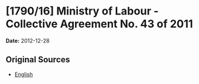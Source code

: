 # [1790/16] Ministry of Labour - Collective Agreement No. 43 of 2011

**Date:** 2012-12-28

## Original Sources

- [English](https://documents.gov.lk/view/extra-gazettes/2012/12/1790-16_E.pdf)
